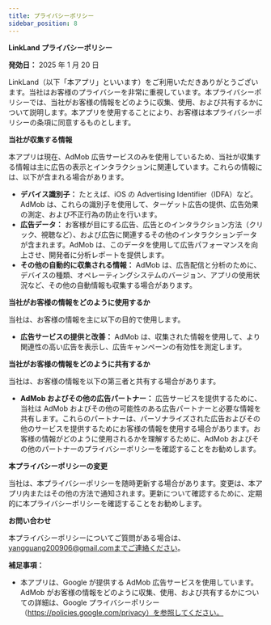 ```yaml
---
title: プライバシーポリシー
sidebar_position: 8
---
```


**LinkLand プライバシーポリシー**

**発効日：** 2025 年 1 月 20 日

LinkLand（以下「本アプリ」といいます）をご利用いただきありがとうございます。当社はお客様のプライバシーを非常に重視しています。本プライバシーポリシーでは、当社がお客様の情報をどのように収集、使用、および共有するかについて説明します。本アプリを使用することにより、お客様は本プライバシーポリシーの条項に同意するものとします。

**当社が収集する情報**

本アプリは現在、AdMob 広告サービスのみを使用しているため、当社が収集する情報は主に広告の表示とインタラクションに関連しています。これらの情報には、以下が含まれる場合があります。

- **デバイス識別子：** たとえば、iOS の Advertising Identifier（IDFA）など。AdMob は、これらの識別子を使用して、ターゲット広告の提供、広告効果の測定、および不正行為の防止を行います。
- **広告データ：** お客様が目にする広告、広告とのインタラクション方法（クリック、視聴など）、および広告に関連するその他のインタラクションデータが含まれます。AdMob は、このデータを使用して広告パフォーマンスを向上させ、開発者に分析レポートを提供します。
- **その他の自動的に収集される情報：** AdMob は、広告配信と分析のために、デバイスの種類、オペレーティングシステムのバージョン、アプリの使用状況など、その他の自動情報も収集する場合があります。

**当社がお客様の情報をどのように使用するか**

当社は、お客様の情報を主に以下の目的で使用します。

- **広告サービスの提供と改善：** AdMob は、収集された情報を使用して、より関連性の高い広告を表示し、広告キャンペーンの有効性を測定します。

**当社がお客様の情報をどのように共有するか**

当社は、お客様の情報を以下の第三者と共有する場合があります。

- **AdMob およびその他の広告パートナー：** 広告サービスを提供するために、当社は AdMob およびその他の可能性のある広告パートナーと必要な情報を共有します。これらのパートナーは、パーソナライズされた広告およびその他のサービスを提供するためにお客様の情報を使用する場合があります。お客様の情報がどのように使用されるかを理解するために、AdMob およびその他のパートナーのプライバシーポリシーを確認することをお勧めします。

**本プライバシーポリシーの変更**

当社は、本プライバシーポリシーを随時更新する場合があります。変更は、本アプリ内またはその他の方法で通知されます。更新について確認するために、定期的に本プライバシーポリシーを確認することをお勧めします。

**お問い合わせ**

本プライバシーポリシーについてご質問がある場合は、yangguang200906@gmail.comまでご連絡ください。

**補足事項：**

- 本アプリは、Google が提供する AdMob 広告サービスを使用しています。AdMob がお客様の情報をどのように収集、使用、および共有するかについての詳細は、Google プライバシーポリシー（https://policies.google.com/privacy）を参照してください。
